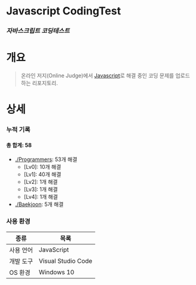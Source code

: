 # Javascript CodingTest
### _자바스크립트 코딩테스트_
# 개요
>온라인 저지(Online Judge)에서 [Javascript]로 해결 중인 코딩 문제를 업로드 하는 리포지토리.
# 상세
### 누적 기록
#### 총 합계: 58
- [./Programmers]: 53개 해결
    - [Lv0]: 10개 해결
    - [Lv1]: 40개 해결
    - [Lv2]: 1개 해결
    - [Lv3]: 1개 해결
    - [Lv4]: 1개 해결
- [./Baekjoon]: 5개 해결

### 사용 환경
| 종류 | 목록 |
| ------ | ------ |
| 사용 언어 | JavaScript |
| 개발 도구 | Visual Studio Code |
| OS 환경 | Windows 10 |

   [Javascript]: <https://developer.mozilla.org/ko/docs/Web/JavaScript>
   [./Baekjoon]: <https://www.acmicpc.net/>
   [./Programmers]: <https://programmers.co.kr/>
